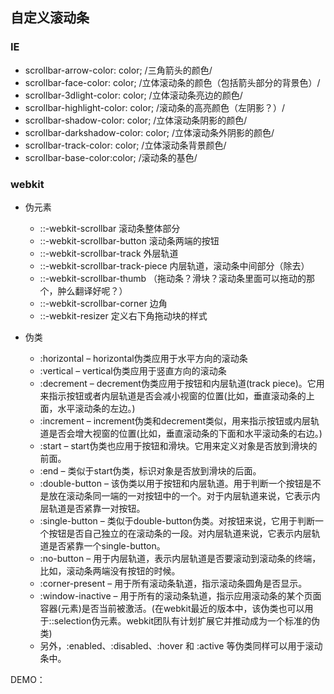 ## 自定义滚动条

### IE

* scrollbar-arrow-color: color; /三角箭头的颜色/
* scrollbar-face-color: color; /立体滚动条的颜色（包括箭头部分的背景色）/
* scrollbar-3dlight-color: color; /立体滚动条亮边的颜色/
* scrollbar-highlight-color: color; /滚动条的高亮颜色（左阴影？）/
* scrollbar-shadow-color: color; /立体滚动条阴影的颜色/
* scrollbar-darkshadow-color: color; /立体滚动条外阴影的颜色/
* scrollbar-track-color: color; /立体滚动条背景颜色/
* scrollbar-base-color:color; /滚动条的基色/

### webkit

* 伪元素

  * ::-webkit-scrollbar 滚动条整体部分
  * ::-webkit-scrollbar-button 滚动条两端的按钮
  * ::-webkit-scrollbar-track 外层轨道
  * ::-webkit-scrollbar-track-piece 内层轨道，滚动条中间部分（除去）
  * ::-webkit-scrollbar-thumb （拖动条？滑块？滚动条里面可以拖动的那个，肿么翻译好呢？）
  * ::-webkit-scrollbar-corner 边角
  * ::-webkit-resizer 定义右下角拖动块的样式

* 伪类

  * :horizontal – horizontal伪类应用于水平方向的滚动条
  * :vertical – vertical伪类应用于竖直方向的滚动条
  * :decrement – decrement伪类应用于按钮和内层轨道\(track piece\)。它用来指示按钮或者内层轨道是否会减小视窗的位置\(比如，垂直滚动条的上面，水平滚动条的左边。\)
  * :increment – increment伪类和decrement类似，用来指示按钮或内层轨道是否会增大视窗的位置\(比如，垂直滚动条的下面和水平滚动条的右边。\)
  * :start – start伪类也应用于按钮和滑块。它用来定义对象是否放到滑块的前面。
  * :end – 类似于start伪类，标识对象是否放到滑块的后面。
  * :double-button – 该伪类以用于按钮和内层轨道。用于判断一个按钮是不是放在滚动条同一端的一对按钮中的一个。对于内层轨道来说，它表示内层轨道是否紧靠一对按钮。
  * :single-button – 类似于double-button伪类。对按钮来说，它用于判断一个按钮是否自己独立的在滚动条的一段。对内层轨道来说，它表示内层轨道是否紧靠一个single-button。
  * :no-button – 用于内层轨道，表示内层轨道是否要滚动到滚动条的终端，比如，滚动条两端没有按钮的时候。
  * :corner-present – 用于所有滚动条轨道，指示滚动条圆角是否显示。
  * :window-inactive – 用于所有的滚动条轨道，指示应用滚动条的某个页面容器\(元素\)是否当前被激活。\(在webkit最近的版本中，该伪类也可以用于::selection伪元素。webkit团队有计划扩展它并推动成为一个标准的伪类\)
  * 另外，:enabled、:disabled、:hover 和 :active 等伪类同样可以用于滚动条中。

DEMO：

